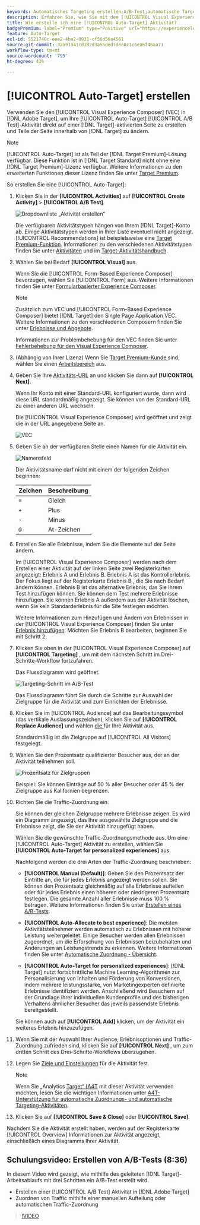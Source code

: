```yaml
---
keywords: Automatisches Targeting erstellen;A/B-Test;automatische Targeting-Aktivität;neue A/B-Aktivität;automatisches Targeting;automatisches Targeting für personalisierte Erlebnisse;personalisierte Optimierung
description: Erfahren Sie, wie Sie mit dem [!UICONTROL Visual Experience Composer] (VEC) in  [!DNL Adobe Target]  eine [!UICONTROL Auto-Target] A/B-Test -Aktivität erstellen.
title: Wie erstelle ich eine [!UICONTROL Auto-Target] Aktivität?
badgePremium: label="Premium" type="Positive" url="https://experienceleague.adobe.com/docs/target/using/introduction/intro.html?lang=de#premium newtab=true" tooltip="Hier finden Sie Informationen zum Lieferumfang von Target Premium."
feature: Auto-Target
exl-id: 5521740c-eee2-4ba2-8931-cf56d56a4561
source-git-commit: 32a91a41cd182d3a55ded7dea8c1c6ea6f46aa71
workflow-type: tm+mt
source-wordcount: '795'
ht-degree: 43%

---
```


# [!UICONTROL Auto-Target] erstellen

Verwenden Sie den [!UICONTROL Visual Experience Composer] (VEC) in [!DNL Adobe Target], um Ihre [!UICONTROL Auto-Target] [!UICONTROL A/B Test]-Aktivität direkt auf einer [!DNL Target]-aktivierten Seite zu erstellen und Teile der Seite innerhalb von [!DNL Target] zu ändern.

>[!NOTE]
>
>[!UICONTROL Auto-Target] ist als Teil der [!DNL Target Premium]-Lösung verfügbar. Diese Funktion ist in [!DNL Target Standard] nicht ohne eine [!DNL Target Premium]-Lizenz verfügbar. Weitere Informationen zu den erweiterten Funktionen dieser Lizenz finden Sie unter [Target Premium](/help/main/c-intro/intro.md).

So erstellen Sie eine [!UICONTROL Auto-Target]:

1. Klicken Sie in der **[!UICONTROL Activities]** auf **[!UICONTROL Create Activity]** > **[!UICONTROL A/B Test]**.

   ![Dropdownliste „Aktivität erstellen“](/help/main/c-activities/t-test-ab/t-test-create-ab/assets/ab_select-new.png)

   Die verfügbaren Aktivitätstypen hängen von Ihrem [!DNL Target]-Konto ab. Einige Aktivitätstypen werden in Ihrer Liste eventuell nicht angezeigt. [!UICONTROL Recommendations] ist beispielsweise eine [Target Premium-Funktion](/help/main/c-intro/intro.md#premium). Informationen zu den verschiedenen Aktivitätstypen finden Sie unter [Aktivitäten](/help/main/c-activities/activities.md) und im [Target-Aktivitätshandbuch](/help/main/c-activities/target-activities-guide.md).

1. Wählen Sie bei Bedarf **[!UICONTROL Visual]** aus.

   Wenn Sie die [!UICONTROL Form-Based Experience Composer] bevorzugen, wählen Sie [!UICONTROL Form] aus. Weitere Informationen finden Sie unter [Formularbasierter Experience Composer](/help/main/c-experiences/form-experience-composer.md).

   >[!NOTE]
   >
   >Zusätzlich zum VEC und [!UICONTROL Form-Based Experience Composer] bietet [!DNL Target] den Single Page Application VEC. Weitere Informationen zu den verschiedenen Composern finden Sie unter [Erlebnisse und Angebote](/help/main/c-experiences/experiences.md).
   >
   >Informationen zur Problembehebung für den VEC finden Sie unter [Fehlerbehebung für den Visual Experience Composer](/help/main/c-experiences/c-visual-experience-composer/r-troubleshoot-composer/troubleshoot-composer.md).

1. (Abhängig von Ihrer Lizenz) Wenn Sie [Target Premium-Kunde ](/help/main/c-intro/intro.md#premium)sind, wählen Sie einen [Arbeitsbereich](/help/main/administrating-target/c-user-management/property-channel/property-channel.md) aus.

1. Geben Sie Ihre [Aktivitäts-URL](/help/main/c-activities/t-test-ab/t-test-create-ab/ab-activity-url.md) an und klicken Sie dann auf **[!UICONTROL Next]**.

   Wenn Ihr Konto mit einer Standard-URL konfiguriert wurde, dann wird diese URL standardmäßig angezeigt. Sie können von der Standard-URL zu einer anderen URL wechseln.

   Die [!UICONTROL Visual Experience Composer] wird geöffnet und zeigt die in der URL angegebene Seite an.

   ![VEC](/help/main/c-activities/t-test-ab/t-test-create-ab/assets/vec-new.png)

1. Geben Sie an der verfügbaren Stelle einen Namen für die Aktivität ein.

   ![Namensfeld](/help/main/c-activities/t-test-ab/t-test-create-ab/assets/ab_newname-new.png)

   Der Aktivitätsname darf nicht mit einem der folgenden Zeichen beginnen:

   | Zeichen | Beschreibung |
   |--- |--- |
   | `=` | Gleich |
   | `+` | Plus |
   | `-` | Minus |
   | `@` | At-Zeichen |

1. Erstellen Sie alle Erlebnisse, indem Sie die Elemente auf der Seite ändern.

   Im [!UICONTROL Visual Experience Composer] werden nach dem Erstellen einer Aktivität auf der linken Seite zwei Registerkarten angezeigt: Erlebnis A und Erlebnis B. Erlebnis A ist das Kontrollerlebnis. Der Fokus liegt auf der Registerkarte Erlebnis B , die Sie nach Bedarf ändern können. Erlebnis B ist das alternative Erlebnis, das Sie Ihrem Test hinzufügen können. Sie können dem Test mehrere Erlebnisse hinzufügen. Sie können Erlebnis A außerdem aus der Aktivität löschen, wenn Sie kein Standarderlebnis für die Site festlegen möchten.

   Weitere Informationen zum Hinzufügen und Ändern von Erlebnissen in der [!UICONTROL Visual Experience Composer] finden Sie unter [Erlebnis hinzufügen](/help/main/c-activities/t-test-ab/t-test-create-ab/ab-add-experience.md). Möchten Sie Erlebnis B bearbeiten, beginnen Sie mit Schritt 2.

1. Klicken Sie oben in der [!UICONTROL Visual Experience Composer] auf **[!UICONTROL Targeting]** , um mit dem nächsten Schritt im Drei-Schritte-Workflow fortzufahren.

   Das Flussdiagramm wird geöffnet.

   ![Targeting-Schritt im A/B-Test](/help/main/c-activities/t-test-ab/t-test-create-ab/assets/ab_flow-new.png)

   Das Flussdiagramm führt Sie durch die Schritte zur Auswahl der Zielgruppe für die Aktivität und zum Einrichten der Erlebnisse.

1. Klicken Sie im [!UICONTROL Audience] auf das Bearbeitungssymbol (das vertikale Auslassungszeichen), klicken Sie auf **[!UICONTROL Replace Audience]** und wählen [ die ](/help/main/c-activities/t-test-ab/t-test-create-ab/ab-audience.md) für Ihre Aktivität aus.

   Standardmäßig ist die Zielgruppe auf [!UICONTROL All Visitors] festgelegt.

1. Wählen Sie den Prozentsatz qualifizierter Besucher aus, der an der Aktivität teilnehmen soll.

   ![Prozentsatz für Zielgruppen](/help/main/c-activities/t-test-ab/t-test-create-ab/assets/audperc-new.png)

   Beispiel: Sie können Einträge auf 50 % aller Besucher oder 45 % der Zielgruppe aus Kalifornien begrenzen.

1. Richten Sie die Traffic-Zuordnung ein.

   Sie können der gleichen Zielgruppe mehrere Erlebnisse zeigen. Es wird ein Diagramm angezeigt, das Ihre ausgewählte Zielgruppe und die Erlebnisse zeigt, die Sie der Aktivität hinzugefügt haben.

   Wählen Sie die gewünschte Traffic-Zuordnungsmethode aus. Um eine [!UICONTROL Auto-Target] Aktivität zu erstellen, wählen Sie **[!UICONTROL Auto-Target for personalized experiences]** aus.

   Nachfolgend werden die drei Arten der Traffic-Zuordnung beschrieben:

   * **[!UICONTROL Manual (Default)]**: Geben Sie den Prozentsatz der Eintritte an, die für jedes Erlebnis angezeigt werden sollen. Sie können den Prozentsatz gleichmäßig auf alle Erlebnisse aufteilen oder für jedes Erlebnis einen höheren oder niedrigeren Prozentsatz festlegen. Die gesamte Anzahl aller Erlebnisse muss 100 % betragen. Weitere Informationen finden Sie unter [Erstellen eines A/B-Tests](/help/main/c-activities/t-test-ab/t-test-create-ab/test-create-ab.md).

   * **[!UICONTROL Auto-Allocate to best experience]**: Die meisten Aktivitätsteilnehmer werden automatisch zu Erlebnissen mit höherer Leistung weitergeleitet. Einige Besucher werden allen Erlebnissen zugeordnet, um die Erforschung von Erlebnissen beizubehalten und Änderungen an Leistungstrends zu erkennen. Weitere Informationen finden Sie unter [Automatische Zuordnung - Übersicht](/help/main/c-activities/automated-traffic-allocation/automated-traffic-allocation.md).

   * **[!UICONTROL Auto-Target for personalized experiences]**: [!DNL Target] nutzt fortschrittliche Machine Learning-Algorithmen zur Personalisierung von Inhalten und Förderung von Konversionen, indem mehrere leistungsstarke, von Marketingexperten definierte Erlebnisse identifiziert werden. Anschließend wird Besuchern auf der Grundlage ihrer individuellen Kundenprofile und des bisherigen Verhaltens ähnlicher Besucher das jeweils passendste Erlebnis bereitgestellt.

   Sie können auch auf **[!UICONTROL Add]** klicken, um der Aktivität ein weiteres Erlebnis hinzuzufügen.

1. Wenn Sie mit der Auswahl Ihrer Audience, Erlebnisoptionen und Traffic-Zuordnung zufrieden sind, klicken Sie auf **[!UICONTROL Next]** , um zum dritten Schritt des Drei-Schritte-Workflows überzugehen.

1. Legen Sie [Ziele und Einstellungen](/help/main/c-activities/t-test-ab/t-test-create-ab/ab-goals-and-settings.md) für die Aktivität fest.

   >[!NOTE]
   >
   >Wenn Sie „Analytics [ Target“ (A4T](/help/main/c-integrating-target-with-mac/a4t/a4t.md) mit dieser Aktivität verwenden möchten, lesen Sie die wichtigen Informationen unter [A4T-Unterstützung für automatische Zuordnungs- und automatische Targeting-Aktivitäten](/help/main/c-integrating-target-with-mac/a4t/a4t-at-aa.md).

1. Klicken Sie auf **[!UICONTROL Save & Close]** oder **[!UICONTROL Save]**.

Nachdem Sie die Aktivität erstellt haben, werden auf der Registerkarte [!UICONTROL Overview] Informationen zur Aktivität angezeigt, einschließlich eines Diagramms Ihrer Aktivität.

## Schulungsvideo: Erstellen von A/B-Tests (8:36)

In diesem Video wird gezeigt, wie mithilfe des geleiteten [!DNL Target]-Arbeitsablaufs mit drei Schritten ein A/B-Test erstellt wird.

* Erstellen einer [!UICONTROL A/B Test] Aktivität in [!DNL Adobe Target]
* Zuordnen von Traffic mithilfe einer manuellen Aufteilung oder automatischen Traffic-Zuordnung

>[!VIDEO](https://video.tv.adobe.com/v/17391)
